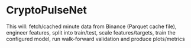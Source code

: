 # CryptoPulseNet
This will:  fetch/cached minute data from Binance (Parquet cache file),  engineer features,  split into train/test,  scale features/targets,  train the configured model,  run walk-forward validation and produce plots/metrics
